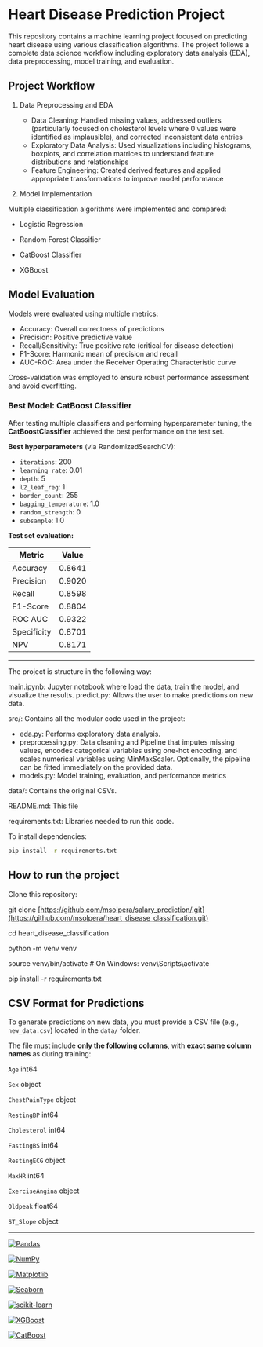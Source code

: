 # Heart Disease Prediction Project
This repository contains a machine learning project focused on predicting heart disease using various classification algorithms. 
The project follows a complete data science workflow including exploratory data analysis (EDA), data preprocessing, model training, and evaluation.


## Project Workflow
1. Data Preprocessing and EDA

    - Data Cleaning: Handled missing values, addressed outliers (particularly focused on cholesterol levels where 0 values were identified as implausible), and corrected inconsistent data entries
    - Exploratory Data Analysis: Used visualizations including histograms, boxplots, and correlation matrices to understand feature distributions and relationships
    - Feature Engineering: Created derived features and applied appropriate transformations to improve model performance

2. Model Implementation
   
Multiple classification algorithms were implemented and compared:

- Logistic Regression

- Random Forest Classifier

- CatBoost Classifier

- XGBoost 


## Model Evaluation
Models were evaluated using multiple metrics:

- Accuracy: Overall correctness of predictions
- Precision: Positive predictive value
- Recall/Sensitivity: True positive rate (critical for disease detection)
- F1-Score: Harmonic mean of precision and recall
- AUC-ROC: Area under the Receiver Operating Characteristic curve

Cross-validation was employed to ensure robust performance assessment and avoid overfitting.


### Best Model: CatBoost Classifier

After testing multiple classifiers and performing hyperparameter tuning, the **CatBoostClassifier** achieved the best performance on the test set.

**Best hyperparameters** (via RandomizedSearchCV):
- `iterations`: 200
- `learning_rate`: 0.01
- `depth`: 5
- `l2_leaf_reg`: 1
- `border_count`: 255
- `bagging_temperature`: 1.0
- `random_strength`: 0
- `subsample`: 1.0

**Test set evaluation:**

| Metric         | Value   |
|----------------|---------|
| Accuracy       | 0.8641  |
| Precision      | 0.9020  |
| Recall         | 0.8598  |
| F1-Score       | 0.8804  |
| ROC AUC        | 0.9322  |
| Specificity    | 0.8701  |
| NPV            | 0.8171  |
---

The project is structure in the following way:

main.ipynb: Jupyter notebook where load the data, train the model, and visualize the results.
predict.py: Allows the user to make predictions on new data.
  
src/: Contains all the modular code used in the project:

- eda.py: Performs exploratory data analysis.
- preprocessing.py: Data cleaning and Pipeline that imputes missing values, encodes categorical variables using one-hot encoding, and scales numerical variables using MinMaxScaler. Optionally, the pipeline can be fitted immediately on the provided data.
- models.py: Model training, evaluation, and performance metrics

data/: Contains the original CSVs.

README.md: This file

requirements.txt: Libraries needed to run this code.


To install dependencies:

```bash
pip install -r requirements.txt
```

##  How to run the project

Clone this repository:


git clone [https://github.com/msolpera/salary_prediction/.git](https://github.com/msolpera/heart_disease_classification.git)

cd heart_disease_classification

python -m venv venv

source venv/bin/activate  # On Windows: venv\Scripts\activate

pip install -r requirements.txt

## CSV Format for Predictions

To generate predictions on new data, you must provide a CSV file (e.g., `new_data.csv`) located in the `data/` folder.

The file must include **only the following columns**, with **exact same column names** as during training:

`Age`                 int64

`Sex`                object

`ChestPainType`      object

`RestingBP`           int64

`Cholesterol`         int64

`FastingBS`           int64

`RestingECG`         object

`MaxHR`               int64

`ExerciseAngina`     object

`Oldpeak`           float64

`ST_Slope`           object

---


[![Pandas](https://img.shields.io/badge/Pandas-150458?style=for-the-badge&logo=pandas&logoColor=white)](https://pandas.pydata.org/)

[![NumPy](https://img.shields.io/badge/NumPy-013243?style=for-the-badge&logo=numpy&logoColor=white)](https://numpy.org/)

[![Matplotlib](https://img.shields.io/badge/Matplotlib-11557c?style=for-the-badge&logo=python&logoColor=white)](https://matplotlib.org/)

[![Seaborn](https://img.shields.io/badge/Seaborn-3776AB?style=for-the-badge&logo=python&logoColor=white)](https://seaborn.pydata.org/)

[![scikit-learn](https://img.shields.io/badge/scikit--learn-F7931E?style=for-the-badge&logo=scikit-learn&logoColor=white)](https://scikit-learn.org/)

[![XGBoost](https://img.shields.io/badge/XGBoost-0078D4?style=for-the-badge&logo=python&logoColor=white)](https://xgboost.readthedocs.io/)

[![CatBoost](https://img.shields.io/badge/CatBoost-FFB13B?style=for-the-badge&logo=python&logoColor=black)](https://catboost.ai/)

<!-- [![PyCaret](https://img.shields.io/badge/PyCaret-3776AB?style=for-the-badge&logo=python&logoColor=white)](https://pycaret.org/) -->



